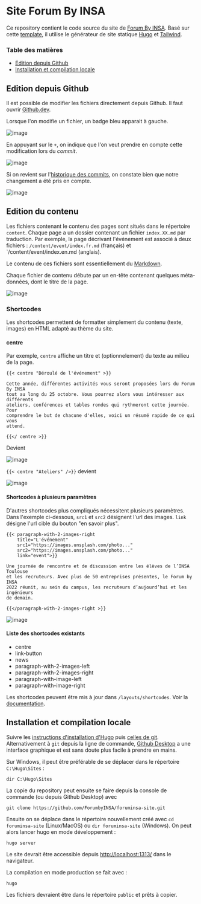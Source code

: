 # Site Forum By INSA

Ce repository contient le code source du site de [Forum By
INSA](https://forumbyinsa.fr/). Basé sur cette
[template](https://github.com/rosstopping/tailwindcss-templates/blob/master/layouts/foundation.html),
il utilise le générateur de site statique [Hugo](https://gohugo.io/) et
[Tailwind](https://tailwindcss.com/).

### Table des matières

- [Edition depuis Github](#edition-depuis-github)
- [Installation et compilation locale](#installation-et-compilation-locale)

## Edition depuis Github

Il est possible de modifier les fichiers directement depuis Github. Il faut ouvrir [Github.dev](https://github.dev/ForumbyINSA/foruminsa-site).

Lorsque l'on modifie un fichier, un badge bleu apparait à gauche. 

![image](https://user-images.githubusercontent.com/23584745/194866904-fd86ee00-a86f-43af-9c51-0ee26913fb68.png)

En appuyant sur le `+`, on indique que l'on veut prendre en compte cette modification lors du *commit*.

![image](https://user-images.githubusercontent.com/23584745/194867623-dfd6bb05-9252-4042-9a36-4ee94a78be4a.png)

Si on revient sur l'[historique des commits](https://github.com/ForumbyINSA/foruminsa-site/commits/main),
on constate bien que notre changement a été pris en compte.

![image](https://user-images.githubusercontent.com/23584745/194867911-b21b52b3-3db0-4527-af85-7bf1ef4f9631.png)


## Edition du contenu

Les fichiers contenant le contenu des pages sont situés dans le répertoire `content`. Chaque page a un dossier contenant un fichier `index.XX.md` par traduction. Par exemple, la page décrivant l'événement est associé à deux fichiers : `/content/event/index.fr.md` (français) et `/content/event/index.en.md (anglais).

Le contenu de ces fichiers sont essentiellement du [Markdown](https://www.markdownguide.org/cheat-sheet).

Chaque fichier de contenu débute par un en-tête contenant quelques méta-données, dont le titre de la page.

![image](https://user-images.githubusercontent.com/23584745/194870394-531ad574-6ec3-4555-96cf-4b8d9a984f0e.png)

### Shortcodes

Les shortcodes permettent de formatter simplement du contenu (texte, images) en HTML adapté au thème du site.

#### centre
Par exemple, `centre` affiche un titre et (optionnelement) du texte au milieu de la page.

```
{{< centre "Déroulé de l'événement" >}}

Cette année, différentes activités vous seront proposées lors du Forum By INSA
tout au long du 25 octobre. Vous pourrez alors vous intéresser aux différents
ateliers, conférences et tables rondes qui rythmeront cette journée. Pour
comprendre le but de chacune d'elles, voici un résumé rapide de ce qui vous
attend.

{{</ centre >}}
```

Devient 

![image](https://user-images.githubusercontent.com/23584745/194871005-e8f0a7d7-7d7d-4848-851a-dbbff7bd44fd.png)

`{{< centre "Ateliers" />}}` devient

![image](https://user-images.githubusercontent.com/23584745/194871544-f25a5c3d-cd3d-4d5f-bb45-d1c40c257056.png)

#### Shortcodes à plusieurs paramètres

D'autres shortcodes plus compliqués nécessitent plusieurs paramètres. Dans l'exemple ci-dessous, `src1` et `src2` désignent l'url des images. `link` désigne l'url cible du bouton "en savoir plus".

```
{{< paragraph-with-2-images-right 
    title="L'événement"
    src1="https://images.unsplash.com/photo..."
    src2="https://images.unsplash.com/photo..."
    link="event">}}

Une journée de rencontre et de discussion entre les élèves de l’INSA Toulouse
et les recruteurs. Avec plus de 50 entreprises présentes, le Forum by INSA
2022 réunit, au sein du campus, les recruteurs d’aujourd’hui et les ingénieurs
de demain. 

{{</paragraph-with-2-images-right >}}
```

![image](https://user-images.githubusercontent.com/23584745/194872782-390c807e-e5bb-4693-9444-291d14dcd30a.png)

#### Liste des shortcodes existants

- centre
- link-button
- news
- paragraph-with-2-images-left
- paragraph-with-2-images-right
- paragraph-with-image-left
- paragraph-with-image-right

Les shortcodes peuvent être mis à jour dans `/layouts/shortcodes`.
Voir la [documentation](https://gohugo.io/templates/shortcode-templates/).


## Installation et compilation locale

Suivre les [instructions d'installation
d'Hugo](https://gohugo.io/getting-started/installing/) puis [celles de
git](https://git-scm.com/book/en/v2/Getting-Started-Installing-Git). Alternativement à `git` depuis la ligne de 
commande, [Github Desktop](https://desktop.github.com/) a une interface graphique et est sans
doute plus facile à prendre en mains.

Sur Windows, il peut être préférable de se déplacer dans le répertoire `C:\Hugo\Sites` :
```
dir C:\Hugo\Sites
```

La copie du repository peut ensuite se faire depuis la console de commande (ou depuis Github Desktop) avec
```
git clone https://github.com/ForumbyINSA/foruminsa-site.git
```

Ensuite on se déplace dans le répertoire nouvellement créé avec `cd
foruminsa-site` (Linux/MacOS) ou `dir foruminsa-site` (Windows). On peut alors
lancer hugo en mode développement :
```
hugo server
```

Le site devrait être accessible depuis
[http://localhost:1313/](http://localhost:1313/) dans le navigateur.

La compilation en mode production se fait avec :
```
hugo
```

Les fichiers devraient être dans le répertoire `public` et prêts à copier.
